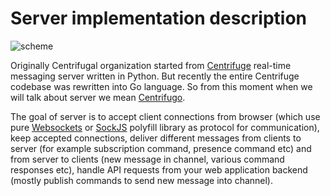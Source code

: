 # Server implementation description

![scheme](https://raw.githubusercontent.com/centrifugal/documentation/master/assets/images/scheme_server.png)

Originally Centrifugal organization started from [Centrifuge](https://github.com/centrifugal/centrifuge)
real-time messaging server written in Python. But recently the entire Centrifuge codebase was rewritten
into Go language. So from this moment when we will talk about server we mean [Centrifugo](https://github.com/centrifugal/centrifugo).

The goal of server is to accept client connections from browser (which use pure [Websockets](https://developer.mozilla.org/en/docs/WebSockets)
or [SockJS](https://github.com/sockjs/sockjs-client) polyfill library as protocol for communication), keep
accepted connections, deliver different messages from clients to server (for example subscription command,
presence command etc) and from server to clients (new message in channel, various command responses etc),
handle API requests from your web application backend (mostly publish commands to send new message into
channel).
